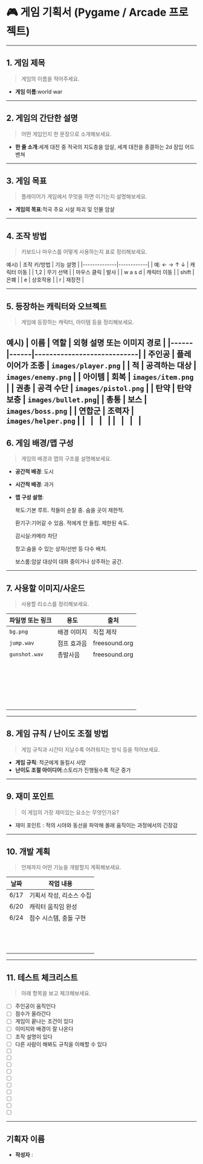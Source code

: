 # 🎮 게임 기획서 (Pygame / Arcade 프로젝트)

---

## 1. 게임 제목
> 게임의 이름을 적어주세요.

- **게임 이름**:world war

---

## 2. 게임의 간단한 설명
> 어떤 게임인지 한 문장으로 소개해보세요.

- **한 줄 소개**:세계 대전 중 적국의 지도층을 암살, 세계 대전을 종결하는 2d 잠입 어드벤쳐

---

## 3. 게임 목표
> 플레이어가 게임에서 무엇을 하면 이기는지 설명해보세요.

- **게임의 목표**:적국 주요 시설 파괴 및 인물 암살

---

## 4. 조작 방법
> 키보드나 마우스를 어떻게 사용하는지 표로 정리해보세요.

예시)
| 조작 키/방법 | 기능 설명 |
|--------------|------------|
| 예: ← → ↑ ↓ | 캐릭터 이동 |
| 1,2 | 무기 선택 |
| 마우스 클릭 | 발사 |
| w a s d | 캐릭터 이동 |
| shift | 은폐 |
| e | 상호작용 |
| r | 재장전 |


---

## 5. 등장하는 캐릭터와 오브젝트
> 게임에 등장하는 캐릭터, 아이템 등을 정리해보세요.

예시)
| 이름 | 역할 | 외형 설명 또는 이미지 경로 |
|------|------|----------------------------|
| 주인공 | 플레이어가 조종 | `images/player.png` |
| 적 | 공격하는 대상 | `images/enemy.png` |
| 아이템 | 회복 | `images/item.png` |
| 권총 | 공격 수단 | `images/pistol.png` |
| 탄약 | 탄약 보충 | `images/bullet.png`|
| 총통 | 보스 | `images/boss.png` |
| 연합군 | 조력자 | `images/helper.png` |
| &nbsp; | &nbsp; | &nbsp; |
| &nbsp; | &nbsp; | &nbsp; |
---

## 6. 게임 배경/맵 구성
> 게임의 배경과 맵의 구조를 설명해보세요.

- **공간적 배경**: 도시  
- **시간적 배경**: 과거  
- **맵 구성 설명**: 

    복도:기본 루트. 적들이 순찰 중. 숨을 곳이 제한적.

    환기구:기어갈 수 있음. 적에게 안 들킴. 제한된 속도.

    감시실:카메라 차단

    창고:숨을 수 있는 상자/선반 등 다수 배치.

    보스룸:암살 대상이 대화 중이거나 상주하는 공간.

---

## 7. 사용할 이미지/사운드
> 사용할 리소스를 정리해보세요.

| 파일명 또는 링크 | 용도 | 출처 |
|------------------|------|--------|
| `bg.png` | 배경 이미지 | 직접 제작 |
| `jump.wav` | 점프 효과음 | freesound.org |
| `gunshot.wav` | 총발사음 | freesound.org |
| &nbsp; | &nbsp; | &nbsp; |
| &nbsp; | &nbsp; | &nbsp; |
| &nbsp; | &nbsp; | &nbsp; |
| &nbsp; | &nbsp; | &nbsp; |
| &nbsp; | &nbsp; | &nbsp; |

---

## 8. 게임 규칙 / 난이도 조절 방법
> 게임 규칙과 시간이 지날수록 어려워지는 방식 등을 적어보세요.

- **게임 규칙**:  적군에게 들킬시 사망
- **난이도 조절 아이디어**:스토리가 진행될수록 적군 증가

---

## 9. 재미 포인트
> 이 게임의 가장 재미있는 요소는 무엇인가요?

- 재미 포인트 : 적의 시야와 동선을 파악해 몰래 움직이는 과정에서의 긴장감
---

## 10. 개발 계획
> 언제까지 어떤 기능을 개발할지 계획해보세요.

| 날짜 | 작업 내용 |
|------|-----------|
| 6/17 | 기획서 작성, 리소스 수집 |
| 6/20 | 캐릭터 움직임 완성 |
| 6/24 | 점수 시스템, 충돌 구현 |
| &nbsp; | &nbsp; | 
| &nbsp; | &nbsp; | 
| &nbsp; | &nbsp; | 

---

## 11. 테스트 체크리스트
> 아래 항목을 보고 체크해보세요.

- [ ] 주인공이 움직인다  
- [ ] 점수가 올라간다  
- [ ] 게임이 끝나는 조건이 있다  
- [ ] 이미지와 배경이 잘 나온다  
- [ ] 조작 설명이 있다  
- [ ] 다른 사람이 해봐도 규칙을 이해할 수 있다  
- [ ] &nbsp;
- [ ] &nbsp;
- [ ] &nbsp;
- [ ] &nbsp;
- [ ] &nbsp;
- [ ] &nbsp;
- [ ] &nbsp;
- [ ] &nbsp;
- [ ] &nbsp;
- [ ] &nbsp;

---

## 기획자 이름

- **작성자** :
